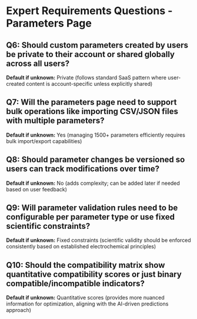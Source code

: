 # Expert Requirements Questions - Parameters Page

## Q6: Should custom parameters created by users be private to their account or shared globally across all users?

**Default if unknown:** Private (follows standard SaaS pattern where
user-created content is account-specific unless explicitly shared)

## Q7: Will the parameters page need to support bulk operations like importing CSV/JSON files with multiple parameters?

**Default if unknown:** Yes (managing 1500+ parameters efficiently requires bulk
import/export capabilities)

## Q8: Should parameter changes be versioned so users can track modifications over time?

**Default if unknown:** No (adds complexity; can be added later if needed based
on user feedback)

## Q9: Will parameter validation rules need to be configurable per parameter type or use fixed scientific constraints?

**Default if unknown:** Fixed constraints (scientific validity should be
enforced consistently based on established electrochemical principles)

## Q10: Should the compatibility matrix show quantitative compatibility scores or just binary compatible/incompatible indicators?

**Default if unknown:** Quantitative scores (provides more nuanced information
for optimization, aligning with the AI-driven predictions approach)
